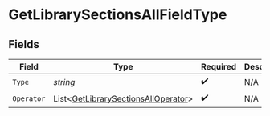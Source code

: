 # GetLibrarySectionsAllFieldType


## Fields

| Field                                                                                         | Type                                                                                          | Required                                                                                      | Description                                                                                   | Example                                                                                       |
| --------------------------------------------------------------------------------------------- | --------------------------------------------------------------------------------------------- | --------------------------------------------------------------------------------------------- | --------------------------------------------------------------------------------------------- | --------------------------------------------------------------------------------------------- |
| `Type`                                                                                        | *string*                                                                                      | :heavy_check_mark:                                                                            | N/A                                                                                           | tag                                                                                           |
| `Operator`                                                                                    | List<[GetLibrarySectionsAllOperator](../../Models/Requests/GetLibrarySectionsAllOperator.md)> | :heavy_check_mark:                                                                            | N/A                                                                                           |                                                                                               |